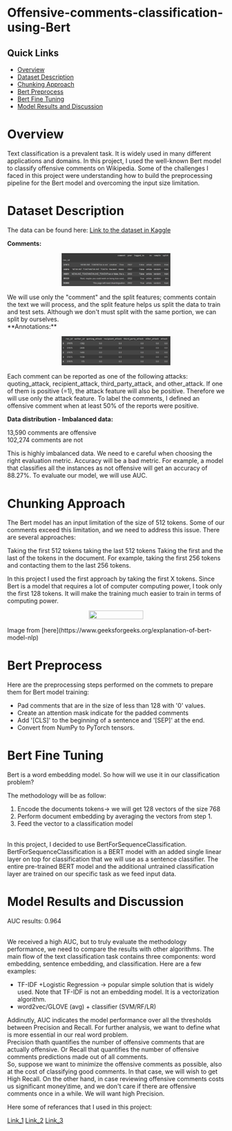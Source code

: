 # Offensive-comments-classification-using-Bert


## Quick Links

  - [Overview](#overview)
  - [Dataset Description](#dataset-description)
  - [Chunking Approach](#chunking-approach)
  - [Bert Preprocess](#bert-preprocess)
  - [Bert Fine Tuning](#bert-fine-tuning)
  - [Model Results and Discussion](#model-results-and-discussion)  


# Overview

Text classification is a prevalent task. It is widely used in many different applications and domains. In this project, I used the well-known Bert model to classify offensive comments on Wikipedia. Some of the challenges I faced in this project were understanding how to build the preprocessing pipeline for the Bert model and overcoming the input size limitation.

# Dataset Description

The data can be found here:
[Link to the dataset in Kaggle](https://www.kaggle.com/datasets/jigsaw-team/wikipedia-talk-labels-personal-attacks)

**Comments:**
<p align="center">
<img src="images/Screenshot 2022-12-05 125317.jpeg" width=50% height=50% >
</p>
We will use only the "comment" and the split features; comments contain the text we will process, and the split feature helps us split the data to train and test sets. Although we don't must split with the same portion, we can split by ourselves.
<br>
**Annotations:**
<p align="center">
<img src="images/Screenshot 2022-12-05 125334.jpeg" width=50% height=50% >
</p>

Each comment can be reported as one of the following attacks: quoting_attack, recipient_attack, third_party_attack, and other_attack.
If one of them is positive (=1), the attack feature will also be positive. Therefore we will use only the attack feature. 
To label the comments, I defined an offensive comment when at least 50% of the reports were positive.

**Data distribution - Imbalanced data:**

13,590 comments are offensive
<br>102,274 comments are not 

This is highly imbalanced data. We need to e careful when choosing the right evaluation metric. Accuracy will be a bad metric. For example, a model that classifies all the instances as not offensive will get an accuracy of 88.27%. To evaluate our model, we will use AUC.

# Chunking Approach

The Bert model has an input limitation of the size of 512 tokens. Some of our comments exceed this limitation, and we need to address this issue. There are several approaches:

Taking the first 512 tokens
taking the last 512 tokens
Taking the first and the last of the tokens in the document. For example, taking the first 256 tokens and contacting them to the last 256 tokens.

In this project I used the first approach by taking the first X tokens.
Since Bert is a model that requires a lot of computer computing power, I took only the first 128 tokens. It will make the training much easier to train in terms of computing power.


<p align="center">
<img src="https://media.geeksforgeeks.org/wp-content/uploads/20200420231335/elmo-eemmbeddings.jpg" width=50% height=50% >
</p>
Image from [here](https://www.geeksforgeeks.org/explanation-of-bert-model-nlp)

# Bert Preprocess

Here are the preprocessing steps performed on the commets to prepare them for Bert model training:
* Pad comments that are in the size of less than 128 with '0' values.
* Create an attention mask indicate for the padded comments
* Add '[CLS]' to the beginning of a sentence and '[SEP]' at the end.
* Convert from NumPy to PyTorch tensors.


# Bert Fine Tuning

Bert is a word embedding model. So how will we use it in our classification problem?

The methodology will be as follow:
1. Encode the documents tokens-> we will get 128 vectors of the size 768
2. Perform document embedding by averaging the vectors from step 1. 
3. Feed the vector to a classification model

<br>In this project, I decided to use BertForSequenceClassification.
BertForSequenceClassification is a BERT model with an added single linear layer on top for classification that we will use as a sentence classifier. The entire pre-trained BERT model and the additional untrained classification layer are trained on our specific task as we feed input data.


# Model Results and Discussion

AUC results:  0.964


<br>We received a high AUC, but to truly evaluate the methodology performance, we need to compare the results with other algorithms. The main flow of the text classification task contains three components: word embedding, sentence embedding, and classification.
Here are a few examples:

* TF-IDF +Logistic Regression -> popular simple solution that is widely used. Note that TF-IDF is not an embedding model. It is a vectorization algorithm.
* word2vec/GLOVE (avg) + classifier (SVM/RF/LR)


Addinutly, AUC indicates the model performance over all the thresholds between Precision and Recall. For further analysis, we want to define what is more essential in our real word problem.
<br>Precision thath quantifies the number of offensive comments that are actually offensive. Or Recall that quantifies the number of offensive comments predictions made out of all comments. 
<br>So, suppose we want to minimize the offensive comments as possible, also at the cost of classifying good comments. In that case, we will wish to get High Recall. On the other hand, in case reviewing offensive comments costs us significant money\time, and we don't care if there are offensive comments once in a while. We will want high Precision.



Here some of referances that I used in this project:

[Link_1](https://github.com/huggingface/transformers/blob/5bfcd0485ece086ebcbed2d008813037968a9e58/examples/run_glue.py)
[Link_2](https://github.com/kaushaltrivedi/bert-toxic-comments-multilabel)
[Link_3](https://github.com/ThilinaRajapakse/BERT_binary_text_classification)




